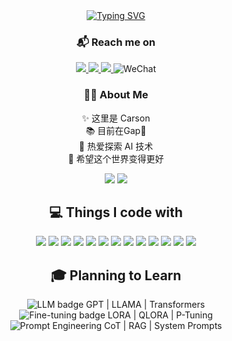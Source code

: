 <div align="center">

<!-- 动态打字效果 -->
<a href="#">
  <img src="https://readme-typing-svg.demolab.com?font=Fira+Code&duration=3000&pause=1000&color=60B7FF&center=true&vCenter=true&random=false&width=435&lines=print(%22Hello%2C+I'm+Carson%22);" alt="Typing SVG" />
</a>

<!-- Reach me on -->
<h3>📬 Reach me on</h3>

<p>
  <a href="https://x.com/carsonluo2003" target="_blank">
    <img src="https://img.shields.io/badge/Twitter-1D9BF0?style=for-the-badge&logo=twitter&logoColor=white" />
  </a>
  <a href="https://space.bilibili.com/13818426" target="_blank">
    <img src="https://img.shields.io/badge/Bilibili-FF69b4?style=for-the-badge&logo=bilibili&logoColor=white" />
  </a>
  <a href="mailto:carsonluo2233@outlook.com">
    <img src="https://img.shields.io/badge/Email-0078D4?style=for-the-badge&logo=microsoft-outlook&logoColor=white" />
  </a>
  <img src="https://img.shields.io/badge/WeChat-07C160?style=for-the-badge&logo=wechat&logoColor=white" alt="WeChat" />
</p>

<!-- About me -->
<h3>🧑‍💻 About Me</h3>

<p>
✨ 这里是 Carson<br/>
📚 目前在Gap🚬<br/>
🚀 热爱探索 AI 技术<br/>
🌱 希望这个世界变得更好
</p>

<!-- GitHub stats -->
<p align="center">
  <img src="https://github-readme-stats.vercel.app/api?username=CarsonLLuo&theme=radical" />
  <img src="https://github-readme-stats.vercel.app/api/top-langs/?username=CarsonLLuo&theme=radical" />
</p>

<!-- Tech stack -->
<h2>💻 Things I code with</h2>

<p>
  <img src="https://img.shields.io/badge/Python-3776AB?style=for-the-badge&logo=python&logoColor=white" />
  <img src="https://img.shields.io/badge/PyTorch-EE4C2C?style=for-the-badge&logo=PyTorch&logoColor=white" />
  <img src="https://img.shields.io/badge/TensorFlow-FF6F00?style=for-the-badge&logo=TensorFlow&logoColor=white" />
  <img src="https://img.shields.io/badge/Docker-2496ED?style=for-the-badge&logo=docker&logoColor=white" />
  <img src="https://img.shields.io/badge/Git-F05032?style=for-the-badge&logo=git&logoColor=white" />
  <img src="https://img.shields.io/badge/MySQL-4479A1?style=for-the-badge&logo=mysql&logoColor=white" />
  <img src="https://img.shields.io/badge/Linux-FCC624?style=for-the-badge&logo=linux&logoColor=black" />
  <img src="https://img.shields.io/badge/VSCode-007ACC?style=for-the-badge&logo=visual%20studio%20code&logoColor=white" />
  <img src="https://img.shields.io/badge/Jupyter-F37626?style=for-the-badge&logo=Jupyter&logoColor=white" />
  <img src="https://img.shields.io/badge/scikit--learn-F7931E?style=for-the-badge&logo=scikit-learn&logoColor=white" />
  <img src="https://img.shields.io/badge/Pandas-150458?style=for-the-badge&logo=pandas&logoColor=white" />
  <img src="https://img.shields.io/badge/NumPy-013243?style=for-the-badge&logo=numpy&logoColor=white" />
  <img src="https://img.shields.io/badge/Anaconda-44A833?style=for-the-badge&logo=anaconda&logoColor=white" />
</p>

<!-- Learning goals -->
<h2>🎓 Planning to Learn</h2>

<p>
  <img src="https://img.shields.io/badge/Large_Language_Model-blue" alt="LLM badge" /> GPT | LLAMA | Transformers<br/>
  <img src="https://img.shields.io/badge/Fine_tuning-blue" alt="Fine-tuning badge" /> LORA | QLORA | P-Tuning<br/>
  <img src="https://img.shields.io/badge/Prompt_Engineering-blue" alt="Prompt Engineering" /> CoT | RAG | System Prompts
</p>

</div>

